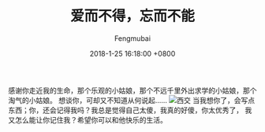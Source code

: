﻿---
layout: post
title: 爱而不得，忘而不能
date: 2018-1-25 16:18:00 +0800
description: 胥，希望你快乐 # Add post description (optional)
img: post-3.jpeg # Add image post (optional)
tags: [Blog, Daily]
author: Fengmubai # Add name author (optional)
---
感谢你走近我的生命，那个乐观的小姑娘，那个不远千里外出求学的小姑娘，那个淘气的小姑娘。
想谈你，可却又不知道从何说起……
![西交]({{site.baseurl}}/assets/img/part-3-img-1.jpg)
当我想你了，会写点东西；你，还会记得我吗？我总是觉得自己太傻，我真的好傻，你太优秀了，
我又怎么能让你记住我？希望你可以和他快乐的生活。
